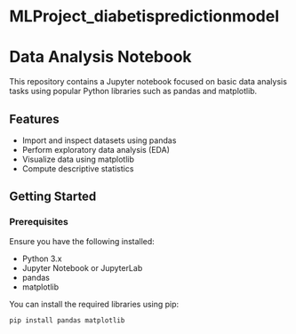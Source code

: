 # MLProject_diabetispredictionmodel
# Data Analysis Notebook

This repository contains a Jupyter notebook focused on basic data analysis tasks using popular Python libraries such as pandas and matplotlib.

## Features

- Import and inspect datasets using pandas
- Perform exploratory data analysis (EDA)
- Visualize data using matplotlib
- Compute descriptive statistics

## Getting Started

### Prerequisites

Ensure you have the following installed:

- Python 3.x
- Jupyter Notebook or JupyterLab
- pandas
- matplotlib

You can install the required libraries using pip:

```bash
pip install pandas matplotlib
